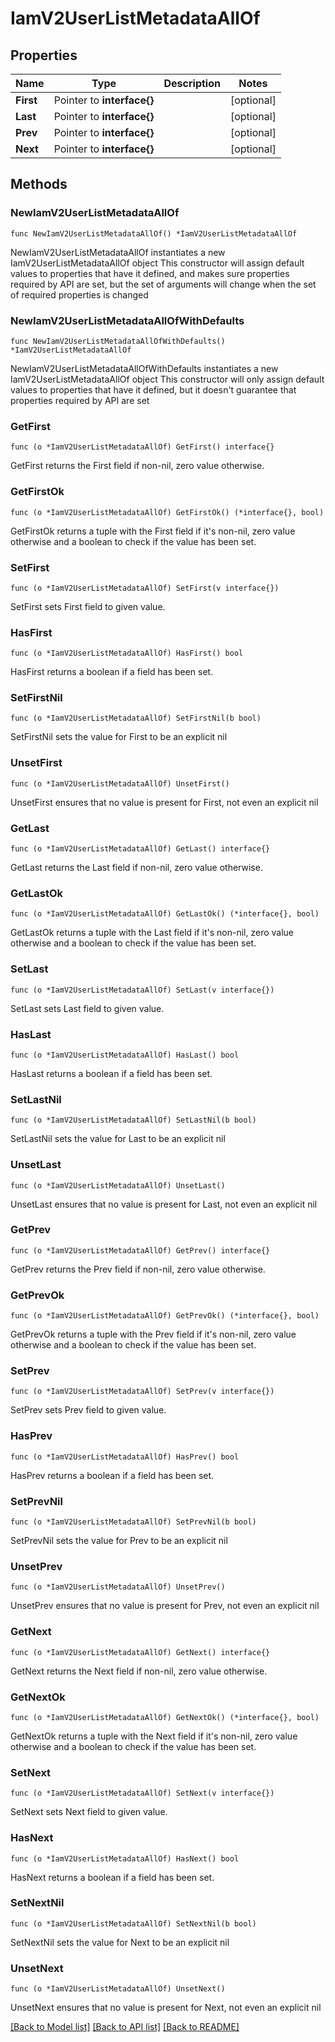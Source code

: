 # IamV2UserListMetadataAllOf

## Properties

Name | Type | Description | Notes
------------ | ------------- | ------------- | -------------
**First** | Pointer to **interface{}** |  | [optional] 
**Last** | Pointer to **interface{}** |  | [optional] 
**Prev** | Pointer to **interface{}** |  | [optional] 
**Next** | Pointer to **interface{}** |  | [optional] 

## Methods

### NewIamV2UserListMetadataAllOf

`func NewIamV2UserListMetadataAllOf() *IamV2UserListMetadataAllOf`

NewIamV2UserListMetadataAllOf instantiates a new IamV2UserListMetadataAllOf object
This constructor will assign default values to properties that have it defined,
and makes sure properties required by API are set, but the set of arguments
will change when the set of required properties is changed

### NewIamV2UserListMetadataAllOfWithDefaults

`func NewIamV2UserListMetadataAllOfWithDefaults() *IamV2UserListMetadataAllOf`

NewIamV2UserListMetadataAllOfWithDefaults instantiates a new IamV2UserListMetadataAllOf object
This constructor will only assign default values to properties that have it defined,
but it doesn't guarantee that properties required by API are set

### GetFirst

`func (o *IamV2UserListMetadataAllOf) GetFirst() interface{}`

GetFirst returns the First field if non-nil, zero value otherwise.

### GetFirstOk

`func (o *IamV2UserListMetadataAllOf) GetFirstOk() (*interface{}, bool)`

GetFirstOk returns a tuple with the First field if it's non-nil, zero value otherwise
and a boolean to check if the value has been set.

### SetFirst

`func (o *IamV2UserListMetadataAllOf) SetFirst(v interface{})`

SetFirst sets First field to given value.

### HasFirst

`func (o *IamV2UserListMetadataAllOf) HasFirst() bool`

HasFirst returns a boolean if a field has been set.

### SetFirstNil

`func (o *IamV2UserListMetadataAllOf) SetFirstNil(b bool)`

 SetFirstNil sets the value for First to be an explicit nil

### UnsetFirst
`func (o *IamV2UserListMetadataAllOf) UnsetFirst()`

UnsetFirst ensures that no value is present for First, not even an explicit nil
### GetLast

`func (o *IamV2UserListMetadataAllOf) GetLast() interface{}`

GetLast returns the Last field if non-nil, zero value otherwise.

### GetLastOk

`func (o *IamV2UserListMetadataAllOf) GetLastOk() (*interface{}, bool)`

GetLastOk returns a tuple with the Last field if it's non-nil, zero value otherwise
and a boolean to check if the value has been set.

### SetLast

`func (o *IamV2UserListMetadataAllOf) SetLast(v interface{})`

SetLast sets Last field to given value.

### HasLast

`func (o *IamV2UserListMetadataAllOf) HasLast() bool`

HasLast returns a boolean if a field has been set.

### SetLastNil

`func (o *IamV2UserListMetadataAllOf) SetLastNil(b bool)`

 SetLastNil sets the value for Last to be an explicit nil

### UnsetLast
`func (o *IamV2UserListMetadataAllOf) UnsetLast()`

UnsetLast ensures that no value is present for Last, not even an explicit nil
### GetPrev

`func (o *IamV2UserListMetadataAllOf) GetPrev() interface{}`

GetPrev returns the Prev field if non-nil, zero value otherwise.

### GetPrevOk

`func (o *IamV2UserListMetadataAllOf) GetPrevOk() (*interface{}, bool)`

GetPrevOk returns a tuple with the Prev field if it's non-nil, zero value otherwise
and a boolean to check if the value has been set.

### SetPrev

`func (o *IamV2UserListMetadataAllOf) SetPrev(v interface{})`

SetPrev sets Prev field to given value.

### HasPrev

`func (o *IamV2UserListMetadataAllOf) HasPrev() bool`

HasPrev returns a boolean if a field has been set.

### SetPrevNil

`func (o *IamV2UserListMetadataAllOf) SetPrevNil(b bool)`

 SetPrevNil sets the value for Prev to be an explicit nil

### UnsetPrev
`func (o *IamV2UserListMetadataAllOf) UnsetPrev()`

UnsetPrev ensures that no value is present for Prev, not even an explicit nil
### GetNext

`func (o *IamV2UserListMetadataAllOf) GetNext() interface{}`

GetNext returns the Next field if non-nil, zero value otherwise.

### GetNextOk

`func (o *IamV2UserListMetadataAllOf) GetNextOk() (*interface{}, bool)`

GetNextOk returns a tuple with the Next field if it's non-nil, zero value otherwise
and a boolean to check if the value has been set.

### SetNext

`func (o *IamV2UserListMetadataAllOf) SetNext(v interface{})`

SetNext sets Next field to given value.

### HasNext

`func (o *IamV2UserListMetadataAllOf) HasNext() bool`

HasNext returns a boolean if a field has been set.

### SetNextNil

`func (o *IamV2UserListMetadataAllOf) SetNextNil(b bool)`

 SetNextNil sets the value for Next to be an explicit nil

### UnsetNext
`func (o *IamV2UserListMetadataAllOf) UnsetNext()`

UnsetNext ensures that no value is present for Next, not even an explicit nil

[[Back to Model list]](../README.md#documentation-for-models) [[Back to API list]](../README.md#documentation-for-api-endpoints) [[Back to README]](../README.md)



